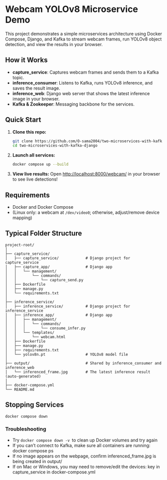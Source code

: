 # Webcam YOLOv8 Microservice Demo

This project demonstrates a simple microservices architecture using Docker Compose, Django, and Kafka to stream webcam frames, run YOLOv8 object detection, and view the results in your browser.

## How it Works

- **capture_service**: Captures webcam frames and sends them to a Kafka topic.
- **inference_consumer**: Listens to Kafka, runs YOLOv8 inference, and saves the result image.
- **inference_web**: Django web server that shows the latest inference image in your browser.
- **Kafka & Zookeeper**: Messaging backbone for the services.

## Quick Start

1. **Clone this repo:**
    ```sh
    git clone https://github.com/O-sama2004/two-microservices-with-kafka-django.git
    cd two-microservices-with-kafka-django
    ```

2. **Launch all services:**
    ```sh
    docker compose up --build
    ```

3. **View live results:**
    Open [http://localhost:8000/webcam/](http://localhost:8000/webcam/) in your browser to see live detections!

## Requirements

- Docker and Docker Compose
- (Linux only: a webcam at `/dev/video0`; otherwise, adjust/remove device mapping)

## Typical Folder Structure
```
project-root/
│
├── capture_service/
│   ├── capture_service/            # Django project for capture_service
│   ├── capture_app/                # Django app
│   │   └── management/
│   │       └── commands/
│   │           └── capture_send.py
│   ├── Dockerfile
│   ├── manage.py
│   └── requirements.txt
│
├── inference_service/
│   ├── inference_service/          # Django project for inference_service
│   ├── inference_app/              # Django app
│   │   ├── management/
│   │   │   └── commands/
│   │   │       └── consume_infer.py
│   │   └── templates/
│   │       └── webcam.html
│   ├── Dockerfile
│   ├── manage.py
│   ├── requirements.txt
│   └── yolov8n.pt                  # YOLOv8 model file
│
├── output/                         # Shared by inference_consumer and inference_web
│   └── inferenced_frame.jpg        # The latest inference result (auto-generated)
│
├── docker-compose.yml
└── README.md
```

## Stopping Services

```sh
docker compose down
```
### Troubleshooting
- Try ```docker compose down -v ```to clean up Docker volumes and try again
- If you can’t connect to Kafka, make sure all containers are running: docker compose ps
- If no image appears on the webpage, confirm inferenced_frame.jpg is being created in output/
- If on Mac or Windows, you may need to remove/edit the devices: key in capture_service in docker-compose.yml
